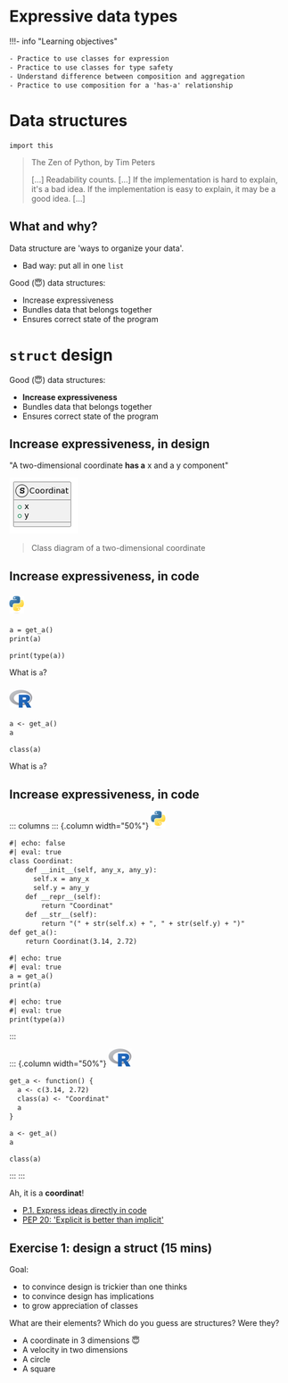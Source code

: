 # Expressive data types

!!!- info "Learning objectives"

    - Practice to use classes for expression
    - Practice to use classes for type safety
    - Understand difference between composition and aggregation
    - Practice to use composition for a 'has-a' relationship

# Data structures

```{python}
import this
```

> The Zen of Python, by Tim Peters
>
> \[...\] Readability counts. \[...\] If the implementation is hard to explain, it's a bad idea. If the implementation is easy to explain, it may be a good idea. \[...\]

## What and why?

Data structure are 'ways to organize your data'.

-   Bad way: put all in one `list`

Good (:innocent:) data structures:

-   Increase expressiveness
-   Bundles data that belongs together
-   Ensures correct state of the program

# `struct` design

Good (:innocent:) data structures:

-   **Increase expressiveness**
-   Bundles data that belongs together
-   Ensures correct state of the program

## Increase expressiveness, in design

"A two-dimensional coordinate **has a** x and a y component"

![](struct_coordinat.png)

> Class diagram of a two-dimensional coordinate

## Increase expressiveness, in code

### ![](python_icon_26x32.png)

```{python}
a = get_a()
print(a)
```

```{python}
print(type(a))
```

What is `a`?

### ![](r_icon_41x32.png)

```{r}
a <- get_a()
a
```

```{r}
class(a)
```

What is `a`?

## Increase expressiveness, in code

::: columns
::: {.column width="50%"}
![](python_icon_26x32.png)

```{python}
#| echo: false
#| eval: true
class Coordinat:
    def __init__(self, any_x, any_y):
      self.x = any_x
      self.y = any_y
    def __repr__(self):
        return "Coordinat"
    def __str__(self):
        return "(" + str(self.x) + ", " + str(self.y) + ")"
def get_a():
    return Coordinat(3.14, 2.72)
```

```{python}
#| echo: true
#| eval: true
a = get_a()
print(a)
```

```{python}
#| echo: true
#| eval: true
print(type(a))
```
:::

::: {.column width="50%"}
![](r_icon_41x32.png)

```{r echo=FALSE}
get_a <- function() {
  a <- c(3.14, 2.72)
  class(a) <- "Coordinat"
  a
}
```

```{r echo=TRUE}
a <- get_a()
a
```

```{r echo=TRUE}
class(a)
```
:::
:::

Ah, it is a **coordinat**!

-   [P.1. Express ideas directly in code](https://isocpp.github.io/CppCoreGuidelines/CppCoreGuidelines#Rp-direct)
-   [PEP 20: 'Explicit is better than implicit'](https://peps.python.org/pep-0020/#the-zen-of-python)

## Exercise 1: design a struct (15 mins)

Goal:

-   to convince design is trickier than one thinks
-   to convince design has implications
-   to grow appreciation of classes

What are their elements? Which do you guess are structures? Were they?

-   A coordinate in 3 dimensions :innocent:
-   A velocity in two dimensions
-   A circle
-   A square
